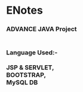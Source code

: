 # ENotes
<h3>ADVANCE JAVA Project<h3></br>
<b mt-2 >Language Used:-</b></br></br> JSP & SERVLET,</br>
                BOOTSTRAP,</br>MySQL DB
